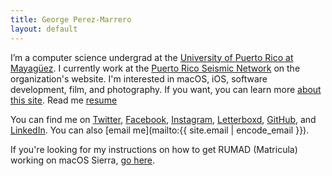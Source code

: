 ```yaml
---
title: George Perez-Marrero
layout: default
---
```


I’m a computer science undergrad at the [University of Puerto Rico at Mayagüez](http://math.uprm.edu/). I currently work at the [Puerto Rico Seismic Network](http://redsismica.uprm.edu/English) on the organization's website. I'm interested in macOS, iOS, software development, film, and photography. If you want, you can learn more [about this site](/about/). Read me [resume](/resume/)

You can find me on [Twitter](https://twitter.com/georgeperez/), [Facebook](https://facebook.com/georgeperezmarrero/), [Instagram](https://instagram.com/georgeperez/), [Letterboxd](https://letterboxd.com/georgeperez/), [GitHub](https://github.com/georgeperez/), and [LinkedIn](https://linkedin.com/in/georgeperezmarrero/). You can also [email me](mailto:{{ site.email | encode_email }}). 

If you're looking for my instructions on how to get RUMAD (Matricula) working on macOS Sierra, [go here](/matricula/).

